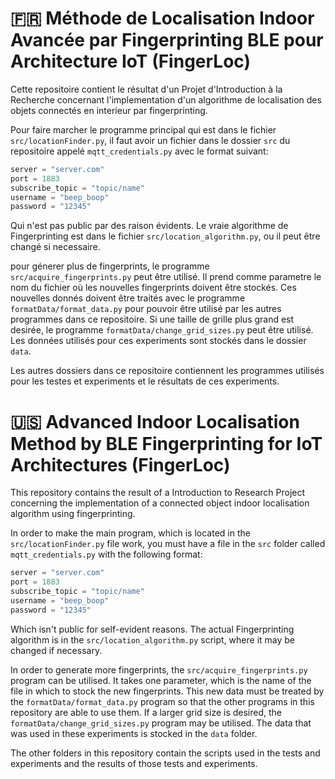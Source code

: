 # 🇫🇷 Méthode de Localisation Indoor Avancée par Fingerprinting BLE pour Architecture IoT (FingerLoc)

Cette repositoire contient le résultat d'un Projet d'Introduction à la Recherche concernant l'implementation d'un algorithme de localisation des objets connectés en interieur par fingerprinting.

Pour faire marcher le programme principal qui est dans le fichier `src/locationFinder.py`, il faut avoir un fichier dans le dossier `src` du repositoire appelé `mqtt_credentials.py` avec le format suivant:

```python
server = "server.com"
port = 1883
subscribe_topic = "topic/name"
username = "beep_boop"
password = "12345"
```
Qui n'est pas public par des raison évidents. Le vraie algorithme de Fingerprinting est dans le fichier `src/location_algorithm.py`, ou il peut être changé si necessaire.

pour génerer plus de fingerprints, le programme `src/acquire_fingerprints.py` peut être utilisé. Il prend comme parametre le nom du fichier où les nouvelles fingerprints doivent être stockés. Ces nouvelles donnés doivent être traités avec le programme `formatData/format_data.py` pour pouvoir être utilisé par les autres programmes dans ce repositoire. Si une taille de grille plus grand est desirée, le programme `formatData/change_grid_sizes.py` peut être utilisé. Les données utilisés pour ces experiments sont stockés dans le dossier `data`.

Les autres dossiers dans ce repositoire contiennent les programmes utilisés pour les testes et experiments et le résultats de ces experiments.

# 🇺🇸 Advanced Indoor Localisation Method by BLE Fingerprinting for IoT Architectures (FingerLoc)

This repository contains the result of a Introduction to Research Project concerning the implementation of a connected object indoor localisation algorithm using fingerprinting.

In order to make the main program, which is located in the `src/locationFinder.py` file work, you must have a file in the `src` folder called `mqtt_credentials.py` with the following format:

```python
server = "server.com"
port = 1883
subscribe_topic = "topic/name"
username = "beep_boop"
password = "12345"
```
Which isn't public for self-evident reasons. The actual Fingerprinting algorithm is in the `src/location_algorithm.py` script, where it may be changed if necessary.

In order to generate more fingerprints, the `src/acquire_fingerprints.py` program can be utilised. It takes one parameter, which is the name of the file in which to stock the new fingerprints. This new data must be treated by the `formatData/format_data.py` program so that the other programs in this repository are able to use them. If a larger grid size is desired, the `formatData/change_grid_sizes.py` program may be utilised. The data that was used in these experiments is stocked in the `data` folder.

The other folders in this repository contain the scripts used in the tests and experiments and the results of those tests and experiments.